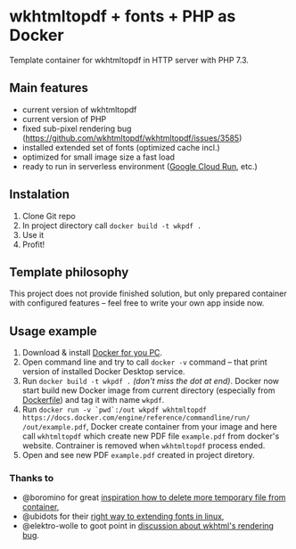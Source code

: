 # wkhtmltopdf + fonts + PHP as Docker 

Template container for wkhtmltopdf in HTTP server with PHP 7.3.

## Main features
- current version of wkhtmltopdf
- current version of PHP
- fixed sub-pixel rendering bug (https://github.com/wkhtmltopdf/wkhtmltopdf/issues/3585)
- installed extended set of fonts (optimized cache incl.)
- optimized for small image size a fast load
- ready to run in serverless environment ([Google Cloud Run](https://cloud.google.com/run/), etc.)

## Instalation
1. Clone Git repo
2. In project directory call `docker build -t wkpdf .`
3. Use it
4. Profit!

## Template philosophy
This project does not provide finished solution, but only prepared container with
configured features – feel free to write your own app inside now.

## Usage example
1. Download & install [Docker for you PC](https://www.docker.com/products/docker-desktop).
2. Open command line and try to call `docker -v` command – that print version of installed Docker Desktop service.
3. Run `docker build -t wkpdf .` *(don't miss the dot at end)*. Docker now start build new Docker image from current
   directory (especially from [Dockerfile](Dockerfile)) and tag it with name `wkpdf`.
4. Run ``docker run -v `pwd`:/out wkpdf wkhtmltopdf https://docs.docker.com/engine/reference/commandline/run/ /out/example.pdf``,
   Docker create container from your image and here call `wkhtmltopdf` which create new PDF file `example.pdf` from docker's website.
   Contrainer is removed when `wkhtmltopdf` process ended.
5. Open and see new PDF `example.pdf` created in project diretory.    

### Thanks to
 - @boromino for great [inspiration how to delete more temporary file from container](https://github.com/boromino/php-wkhtmltopdf/blob/master/Dockerfile),
 - @ubidots for their [right way to extending fonts in linux](https://github.com/boromino/php-wkhtmltopdf/blob/master/Dockerfile),
 - @elektro-wolle to goot point in [discussion about wkhtml's rendering bug](https://github.com/wkhtmltopdf/wkhtmltopdf/issues/3585#issuecomment-321605209).